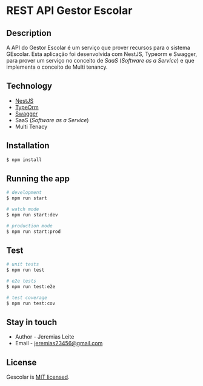 # REST API Gestor Escolar

## Description

A API do Gestor Escolar é um serviço que prover recursos para o sistema GEscolar. Esta aplicação foi desenvolvida com NestJS, Typeorm e Swagger, para prover um serviço no conceito de _SaaS_ (_Software as a Service_) e que implementa o conceito de Multi tenancy.
## Technology
* [NestJS]([https://nestjs.com/](https://nestjs.com/))
* [TypeOrm]([https://typeorm.io/#/](https://typeorm.io))
* [Swagger]([https://swagger.io/solutions/api-documentation/](https://swagger.io/solutions/api-documentation/))
* SaaS (_Software as a Service_)
* Multi Tenacy

## Installation

```bash
$ npm install
```

## Running the app

```bash
# development
$ npm run start

# watch mode
$ npm run start:dev

# production mode
$ npm run start:prod
```

## Test

```bash
# unit tests
$ npm run test

# e2e tests
$ npm run test:e2e

# test coverage
$ npm run test:cov
```

## Stay in touch

- Author - Jeremias Leite
- Email - [jeremias23456@gmail.com](jeremias23456@gmail.com)

## License

  Gescolar is [MIT licensed](LICENSE).
